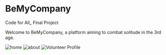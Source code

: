 # BeMyCompany
Code for All_ Final Project

Welcome to BeMyCompany, a platform aiming to combat solitude in the 3rd age.

![home](https://github.com/user-attachments/assets/8ba6d321-68eb-41a9-ab9c-735df08f01b1)
![about](https://github.com/user-attachments/assets/68a14d20-c170-4435-b5e8-194d01633a7b)
![Volunteer Profile](https://github.com/user-attachments/assets/935074c3-a446-46c9-90ac-0d1bdf663840)

